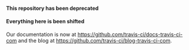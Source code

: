 #### This repository has been deprecated
#### Everything here is been shifted 
Our documentation is now at <https://github.com/travis-ci/docs-travis-ci-com>
and the blog at <https://github.com/travis-ci/blog-travis-ci-com>.
